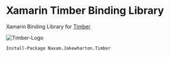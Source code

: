 # Xamarin Timber Binding Library
Xamarin Binding Library for [Timber](https://github.com/JakeWharton/timber)

![Timber-Logo](https://raw.githubusercontent.com/JakeWharton/timber/master/logo.png)

```
Install-Package Naxam.Jakewharton.Timber
```
